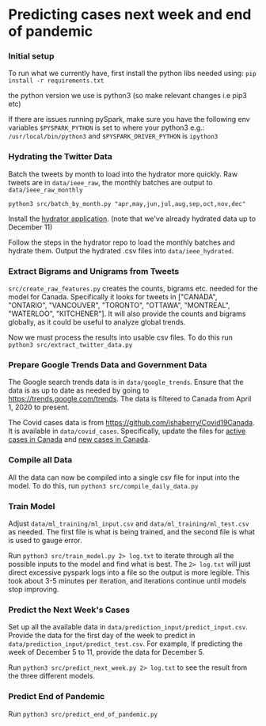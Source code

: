 # Predicting cases next week and end of pandemic


### Initial setup

To run what we currently have, first install the python libs needed using:
`pip install -r requirements.txt`

the python version we use is python3 (so make relevant changes i.e pip3 etc)

If there are issues running pySpark, make sure you have the following env variables
`$PYSPARK_PYTHON` is set to where your python3 e.g.: `/usr/local/bin/python3`
and `$PYSPARK_DRIVER_PYTHON` is `ipython3`


### Hydrating the Twitter Data
Batch the tweets by month to load into the hydrator more quickly. Raw tweets are in `data/ieee_raw`, the monthly batches are output to `data/ieee_raw_monthly`

`python3 src/batch_by_month.py "apr,may,jun,jul,aug,sep,oct,nov,dec"`

Install the [hydrator application](https://github.com/DocNow/hydrator). (note that we've already hydrated data up to December 11)

Follow the steps in the hydrator repo to load the monthly batches and hydrate them. Output the hydrated .csv files into `data/ieee_hydrated`.

### Extract Bigrams and Unigrams from Tweets

`src/create_raw_features.py` creates the counts, bigrams etc. needed for the model for Canada.
Specifically it looks for tweets in ["CANADA", "ONTARIO", "VANCOUVER", "TORONTO", "OTTAWA", "MONTREAL", "WATERLOO", "KITCHENER"]. It will also provide the counts and bigrams globally, as it could be useful to analyze global trends.

Now we must process the results into usable csv files. To do this run `python3 src/extract_twitter_data.py`

### Prepare Google Trends Data and Government Data

The Google search trends data is in `data/google_trends`. Ensure that the data is as up to date as needed by going to https://trends.google.com/trends. The data is filtered to Canada from April 1, 2020 to present.

The Covid cases data is from https://github.com/ishaberry/Covid19Canada. It is available in `data/covid_cases`. Specifically, update the files for [active cases in Canada](https://github.com/ishaberry/Covid19Canada/blob/master/timeseries_canada/active_timeseries_canada.csv) and [new cases in Canada](https://github.com/ishaberry/Covid19Canada/blob/master/timeseries_canada/cases_timeseries_canada.csv).

### Compile all Data

All the data can now be compiled into a single csv file for input into the model. To do this, run `python3 src/compile_daily_data.py`

### Train Model

Adjust `data/ml_training/ml_input.csv` and `data/ml_training/ml_test.csv` as needed. The first file is what is being trained, and the second file is what is used to gauge error.

Run `python3 src/train_model.py 2> log.txt` to iterate through all the possible inputs to the model and find what is best. The `2> log.txt` will just direct excessive pyspark logs into a file so the output is more legible. This took about 3-5 minutes per iteration, and iterations continue until models stop improving.

### Predict the Next Week's Cases

Set up all the available data in `data/prediction_input/predict_input.csv`. Provide the data for the first day of the week to predict in `data/prediction_input/predict_test.csv`. For example, If predicting the week of December 5 to 11, provide the data for December 5.

Run `python3 src/predict_next_week.py 2> log.txt` to see the result from the three different models.

### Predict End of Pandemic

Run `python3 src/predict_end_of_pandemic.py`
